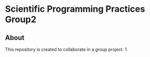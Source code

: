 # Scientific Programming Practices Group2
## About
This repository is created to collaborate in a group project.
1. 
